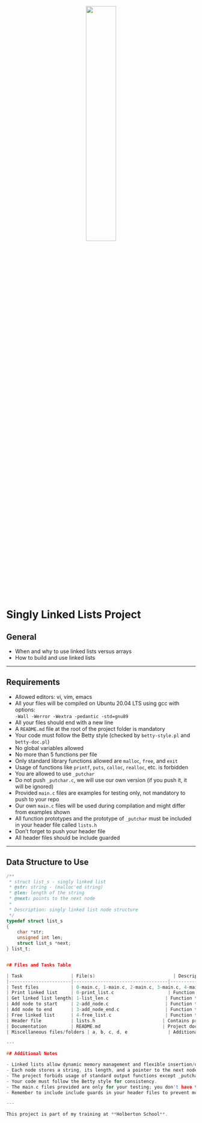 <p align="center">
   <img src="https://github.com/user-attachments/assets/7d564981-cb81-43e7-819a-25ffcfc5bd72" width="40%" height="40%"/>
</p>

# Singly Linked Lists Project

## General

- When and why to use linked lists versus arrays  
- How to build and use linked lists  

---

## Requirements

- Allowed editors: vi, vim, emacs  
- All your files will be compiled on Ubuntu 20.04 LTS using gcc with options:  
  `-Wall -Werror -Wextra -pedantic -std=gnu89`  
- All your files should end with a new line  
- A `README.md` file at the root of the project folder is mandatory  
- Your code must follow the Betty style (checked by `betty-style.pl` and `betty-doc.pl`)  
- No global variables allowed  
- No more than 5 functions per file  
- Only standard library functions allowed are `malloc`, `free`, and `exit`  
- Usage of functions like `printf`, `puts`, `calloc`, `realloc`, etc. is forbidden  
- You are allowed to use `_putchar`  
- Do not push `_putchar.c`, we will use our own version (if you push it, it will be ignored)  
- Provided `main.c` files are examples for testing only, not mandatory to push to your repo  
- Our own `main.c` files will be used during compilation and might differ from examples shown  
- All function prototypes and the prototype of `_putchar` must be included in your header file called `lists.h`  
- Don’t forget to push your header file  
- All header files should be include guarded  

---

## Data Structure to Use

```c
/**
 * struct list_s - singly linked list
 * @str: string - (malloc'ed string)
 * @len: length of the string
 * @next: points to the next node
 *
 * Description: singly linked list node structure
 */
typedef struct list_s
{
    char *str;
    unsigned int len;
    struct list_s *next;
} list_t;


## Files and Tasks Table

| Task                  | File(s)                             | Description                                                |
|-----------------------|-----------------------------------|------------------------------------------------------------|
| Test files            | 0-main.c, 1-main.c, 2-main.c, 3-main.c, 4-main.c | Example main files to test functions (not mandatory to push) |
| Print linked list     | 0-print_list.c                    | Function to print all elements of a linked list            |
| Get linked list length| 1-list_len.c                     | Function that returns the number of elements in a linked list |
| Add node to start     | 2-add_node.c                     | Function that adds a new node at the beginning of a linked list |
| Add node to end       | 3-add_node_end.c                 | Function that adds a new node at the end of a linked list  |
| Free linked list      | 4-free_list.c                    | Function that frees all nodes of a linked list              |
| Header file           | lists.h                         | Contains prototypes of all functions and _putchar          |
| Documentation         | README.md                       | Project documentation                                       |
| Miscellaneous files/folders | a, b, c, d, e               | Additional files or folders depending on project organization |

---

## Additional Notes

- Linked lists allow dynamic memory management and flexible insertion/deletion, unlike arrays which have fixed size.  
- Each node stores a string, its length, and a pointer to the next node.  
- The project forbids usage of standard output functions except _putchar.  
- Your code must follow the Betty style for consistency.  
- The main.c files provided are only for your testing; you don't have to submit them.  
- Remember to include include guards in your header files to prevent multiple inclusions.  

---

This project is part of my training at **Holberton School**.

